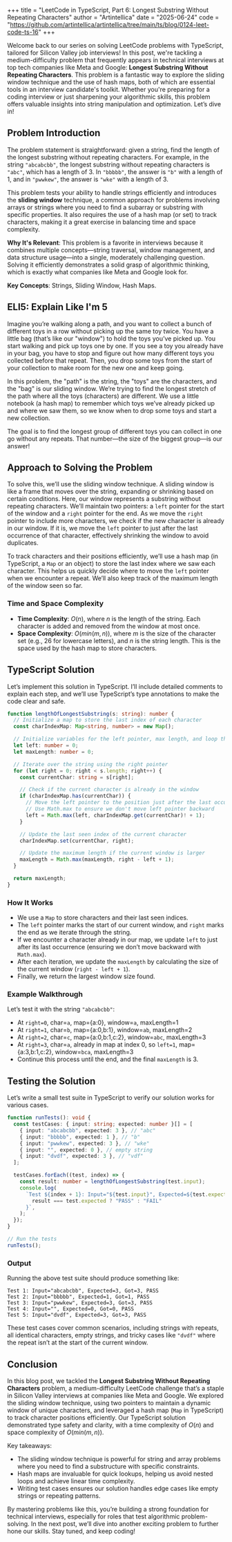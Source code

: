 +++
title = "LeetCode in TypeScript, Part 6: Longest Substring Without Repeating Characters"
author = "Artintellica"
date = "2025-06-24"
code = "https://github.com/artintellica/artintellica/tree/main/ts/blog/0124-leet-code-ts-16"
+++

Welcome back to our series on solving LeetCode problems with TypeScript,
tailored for Silicon Valley job interviews! In this post, we're tackling a
medium-difficulty problem that frequently appears in technical interviews at top
tech companies like Meta and Google: **Longest Substring Without Repeating
Characters**. This problem is a fantastic way to explore the sliding window
technique and the use of hash maps, both of which are essential tools in an
interview candidate's toolkit. Whether you're preparing for a coding interview
or just sharpening your algorithmic skills, this problem offers valuable
insights into string manipulation and optimization. Let’s dive in!

## Problem Introduction

The problem statement is straightforward: given a string, find the length of the
longest substring without repeating characters. For example, in the string
`"abcabcbb"`, the longest substring without repeating characters is `"abc"`,
which has a length of 3. In `"bbbbb"`, the answer is `"b"` with a length of 1,
and in `"pwwkew"`, the answer is `"wke"` with a length of 3.

This problem tests your ability to handle strings efficiently and introduces the
**sliding window** technique, a common approach for problems involving arrays or
strings where you need to find a subarray or substring with specific properties.
It also requires the use of a hash map (or set) to track characters, making it a
great exercise in balancing time and space complexity.

**Why It's Relevant**: This problem is a favorite in interviews because it
combines multiple concepts—string traversal, window management, and data
structure usage—into a single, moderately challenging question. Solving it
efficiently demonstrates a solid grasp of algorithmic thinking, which is exactly
what companies like Meta and Google look for.

**Key Concepts**: Strings, Sliding Window, Hash Maps.

## ELI5: Explain Like I'm 5

Imagine you’re walking along a path, and you want to collect a bunch of
different toys in a row without picking up the same toy twice. You have a little
bag (that’s like our "window") to hold the toys you’ve picked up. You start
walking and pick up toys one by one. If you see a toy you already have in your
bag, you have to stop and figure out how many different toys you collected
before that repeat. Then, you drop some toys from the start of your collection
to make room for the new one and keep going.

In this problem, the "path" is the string, the "toys" are the characters, and
the "bag" is our sliding window. We’re trying to find the longest stretch of the
path where all the toys (characters) are different. We use a little notebook (a
hash map) to remember which toys we’ve already picked up and where we saw them,
so we know when to drop some toys and start a new collection.

The goal is to find the longest group of different toys you can collect in one
go without any repeats. That number—the size of the biggest group—is our answer!

## Approach to Solving the Problem

To solve this, we’ll use the sliding window technique. A sliding window is like
a frame that moves over the string, expanding or shrinking based on certain
conditions. Here, our window represents a substring without repeating
characters. We’ll maintain two pointers: a `left` pointer for the start of the
window and a `right` pointer for the end. As we move the `right` pointer to
include more characters, we check if the new character is already in our window.
If it is, we move the `left` pointer to just after the last occurrence of that
character, effectively shrinking the window to avoid duplicates.

To track characters and their positions efficiently, we’ll use a hash map (in
TypeScript, a `Map` or an object) to store the last index where we saw each
character. This helps us quickly decide where to move the `left` pointer when we
encounter a repeat. We’ll also keep track of the maximum length of the window
seen so far.

### Time and Space Complexity

- **Time Complexity**: $O(n)$, where $n$ is the length of the string. Each
  character is added and removed from the window at most once.
- **Space Complexity**: $O(min(m, n))$, where $m$ is the size of the character
  set (e.g., 26 for lowercase letters), and $n$ is the string length. This is
  the space used by the hash map to store characters.

## TypeScript Solution

Let’s implement this solution in TypeScript. I’ll include detailed comments to
explain each step, and we’ll use TypeScript’s type annotations to make the code
clear and safe.

```typescript
function lengthOfLongestSubstring(s: string): number {
  // Initialize a map to store the last index of each character
  const charIndexMap: Map<string, number> = new Map();

  // Initialize variables for the left pointer, max length, and loop through string with right pointer
  let left: number = 0;
  let maxLength: number = 0;

  // Iterate over the string using the right pointer
  for (let right = 0; right < s.length; right++) {
    const currentChar: string = s[right];

    // Check if the current character is already in the window
    if (charIndexMap.has(currentChar)) {
      // Move the left pointer to the position just after the last occurrence of currentChar
      // Use Math.max to ensure we don't move left pointer backward
      left = Math.max(left, charIndexMap.get(currentChar)! + 1);
    }

    // Update the last seen index of the current character
    charIndexMap.set(currentChar, right);

    // Update the maximum length if the current window is larger
    maxLength = Math.max(maxLength, right - left + 1);
  }

  return maxLength;
}
```

### How It Works

- We use a `Map` to store characters and their last seen indices.
- The `left` pointer marks the start of our current window, and `right` marks
  the end as we iterate through the string.
- If we encounter a character already in our map, we update `left` to just after
  its last occurrence (ensuring we don’t move backward with `Math.max`).
- After each iteration, we update the `maxLength` by calculating the size of the
  current window (`right - left + 1`).
- Finally, we return the largest window size found.

### Example Walkthrough

Let’s test it with the string `"abcabcbb"`:

- At `right=0`, char=`a`, map={a:0}, window=`a`, maxLength=1
- At `right=1`, char=`b`, map={a:0,b:1}, window=`ab`, maxLength=2
- At `right=2`, char=`c`, map={a:0,b:1,c:2}, window=`abc`, maxLength=3
- At `right=3`, char=`a`, already in map at index 0, so `left=1`,
  map={a:3,b:1,c:2}, window=`bca`, maxLength=3
- Continue this process until the end, and the final `maxLength` is 3.

## Testing the Solution

Let’s write a small test suite in TypeScript to verify our solution works for
various cases.

```typescript
function runTests(): void {
  const testCases: { input: string; expected: number }[] = [
    { input: "abcabcbb", expected: 3 }, // "abc"
    { input: "bbbbb", expected: 1 }, // "b"
    { input: "pwwkew", expected: 3 }, // "wke"
    { input: "", expected: 0 }, // empty string
    { input: "dvdf", expected: 3 }, // "vdf"
  ];

  testCases.forEach((test, index) => {
    const result: number = lengthOfLongestSubstring(test.input);
    console.log(
      `Test ${index + 1}: Input="${test.input}", Expected=${test.expected}, Got=${result}, ${
        result === test.expected ? "PASS" : "FAIL"
      }`,
    );
  });
}

// Run the tests
runTests();
```

### Output

Running the above test suite should produce something like:

```
Test 1: Input="abcabcbb", Expected=3, Got=3, PASS
Test 2: Input="bbbbb", Expected=1, Got=1, PASS
Test 3: Input="pwwkew", Expected=3, Got=3, PASS
Test 4: Input="", Expected=0, Got=0, PASS
Test 5: Input="dvdf", Expected=3, Got=3, PASS
```

These test cases cover common scenarios, including strings with repeats, all
identical characters, empty strings, and tricky cases like `"dvdf"` where the
repeat isn’t at the start of the current window.

## Conclusion

In this blog post, we tackled the **Longest Substring Without Repeating
Characters** problem, a medium-difficulty LeetCode challenge that’s a staple in
Silicon Valley interviews at companies like Meta and Google. We explored the
sliding window technique, using two pointers to maintain a dynamic window of
unique characters, and leveraged a hash map (`Map` in TypeScript) to track
character positions efficiently. Our TypeScript solution demonstrated type
safety and clarity, with a time complexity of $O(n)$ and space complexity of
$O(min(m, n))$.

Key takeaways:

- The sliding window technique is powerful for string and array problems where
  you need to find a substructure with specific constraints.
- Hash maps are invaluable for quick lookups, helping us avoid nested loops and
  achieve linear time complexity.
- Writing test cases ensures our solution handles edge cases like empty strings
  or repeating patterns.

By mastering problems like this, you’re building a strong foundation for
technical interviews, especially for roles that test algorithmic
problem-solving. In the next post, we’ll dive into another exciting problem to
further hone our skills. Stay tuned, and keep coding!
